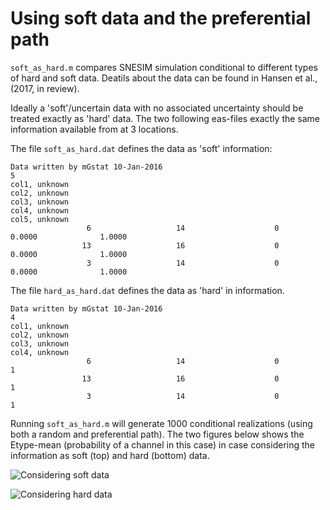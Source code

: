 # Using soft data and the preferential path

`soft_as_hard.m` compares SNESIM simulation conditional to different types of hard and soft data. Deatils about the data can be 
found in Hansen et al., (2017, in review).

Ideally a 'soft'/uncertain data with no associated uncertainty should be treated exactly as 'hard' data. The two following eas-files 
exactly the same information available from at 3 locations. 


The file `soft_as_hard.dat` defines the data as 'soft' information:
```
Data written by mGstat 10-Jan-2016
5
col1, unknown
col2, unknown
col3, unknown
col4, unknown
col5, unknown
                 6                   14                    0              0.0000              1.0000
                13                   16                    0              0.0000              1.0000
                 3                   14                    0              0.0000              1.0000
```

The file `hard_as_hard.dat` defines the data as 'hard' in information.
```
Data written by mGstat 10-Jan-2016
4
col1, unknown
col2, unknown
col3, unknown
col4, unknown
                 6                   14                    0             1
                13                   16                    0             1
                 3                   14                    0             1
```

Running `soft_as_hard.m` will generate 1000 conditional realizations (using both a random and preferential path). The two figures below shows the Etype-mean 
(probability of a channel in this case) in case considering the information as soft (top) and hard (bottom) data.

![Considering soft data](https://raw.githubusercontent.com/ergosimulation/mpslib/master/examples/soft_as_hard/snes_id4_n1000.png)

![Considering hard data](https://raw.githubusercontent.com/ergosimulation/mpslib/master/examples/soft_as_hard/snes_id6_n1000.png)

